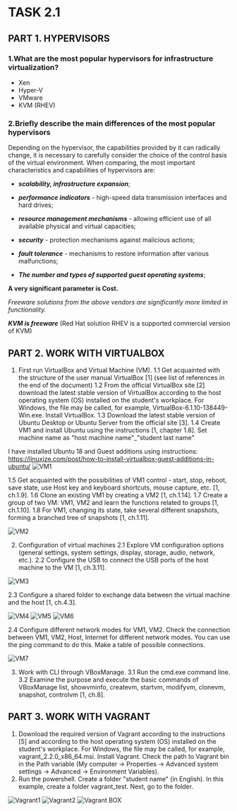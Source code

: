 # TASK 2.1

## PART 1. HYPERVISORS

### 1.What are the most popular hypervisors for infrastructure virtualization?

* Xen
* Hyper-V
* VMware
* KVM (RHEV)

### 2.Briefly describe the main differences of the most popular hypervisors
Depending on the hypervisor, the capabilities provided by it can radically change, it is necessary to carefully consider the choice of the control basis of the virtual environment.
When comparing, the most important characteristics and capabilities of hypervisors are:

* ***scalability, infrastructure expansion***;

* ***performance indicators*** - high-speed data transmission interfaces and hard drives;

* ***resource management mechanisms*** - allowing efficient use of all available physical and virtual capacities;

* ***security*** - protection mechanisms against malicious actions;

* ***fault tolerance*** - mechanisms to restore information after various malfunctions;

* ***The number and types of supported guest operating systems***;

**A very significant parameter is Сost.**

*Freeware solutions from the above vendors are significantly more limited in functionality.*

***KVM is freeware*** (Red Hat solution RHEV is a supported commercial version of KVM)
 
## PART 2. WORK WITH VIRTUALBOX

1. First run VirtualBox and Virtual Machine (VM).
1.1 Get acquainted with the structure of the user manual VirtualBox [1] (see list of references in the end of the document)
1.2 From the official VirtualBox site [2] download the latest stable version of VirtualBox according to the host operating system (OS) installed on the student's workplace. For Windows, the file may be called, for example, VirtualBox-6.1.10-138449-Win.exe. Install VirtualBox.
1.3 Download the latest stable version of Ubuntu Desktop or Ubuntu Server from the official site [3].
1.4 Create VM1 and install Ubuntu using the instructions [1, chapter 1.8]. Set machine name as "host machine name"_"student last name"

I have installed Ubuntu 18 and Guest additions using instructions: https://linuxize.com/post/how-to-install-virtualbox-guest-additions-in-ubuntu/
![VM1](./images/001.png)

1.5 Get acquainted with the possibilities of VM1 control - start, stop, reboot, save state, use Host key and keyboard shortcuts, mouse capture, etc. [1, ch.1.9].
1.6 Clone an existing VM1 by creating a VM2 [1, ch.1.14].
1.7 Create a group of two VM: VM1, VM2 and learn the functions related to groups [1, ch.1.10].
1.8 For VM1, changing its state, take several different snapshots, forming a branched tree of snapshots [1, ch.1.11].

![VM2](./images/004.png)

2. Configuration of virtual machines
2.1 Explore VM configuration options (general settings, system settings, display, storage, audio, network, etc.).
2.2 Configure the USB to connect the USB ports of the host machine to the VM [1, ch.3.11].

![VM3](./images/003.png)

2.3 Configure a shared folder to exchange data between the virtual machine and the host [1, ch.4.3].

![VM4](./images/005.png)
![VM5](./images/006.png)
![VM6](./images/007.png)

2.4 Configure different network modes for VM1, VM2. Check the connection between VM1, VM2, Host, Internet for different network modes. You can use the ping command to do this. Make a table of possible connections.

![VM7](./images/008.png)

3. Work with CLI through VBoxManage.
3.1 Run the cmd.exe command line.
3.2 Examine the purpose and execute the basic commands of VBoxManage list, showvminfo, createvm, startvm, modifyvm, clonevm, snapshot, controlvm [1, ch.8].



## PART 3. WORK WITH VAGRANT

1. Download the required version of Vagrant according to the instructions [5] and according to the host operating system (OS) installed on the student's workplace. For Windows, the file may be called, for example, vagrant_2.2.0_x86_64.msi. Install Vagrant. Check the path to Vagrant bin in the Path variable (My computer -> Properties -> Advanced system settings -> Advanced -> Environment Variables).
2. Run the powershell. Create a folder "student name" (in English). In this example, create a folder vagrant_test. Next, go to the folder.

![Vagrant1](./images/003.png)
![Vagrant2](./images/004.png)
![Vagrant BOX](./images/005.png)